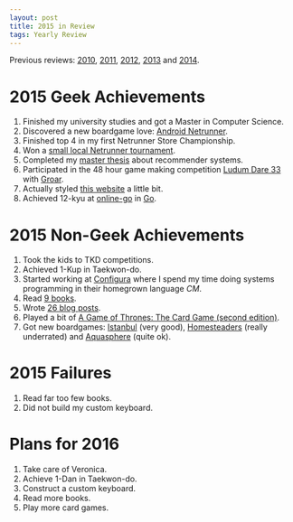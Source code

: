 ```yaml
---
layout: post
title: 2015 in Review
tags: Yearly Review
---
```


Previous reviews: [2010][], [2011][], [2012][], [2013][] and [2014][].

[2014]: /blog/2014/12/31/2014_in_review/ "2014 in Review"
[2013]: /blog/2014/01/04/2013_in_review/ "2013 in Review"
[2012]: /blog/2012/12/31/2012_in_review/ "2012 in Review"
[2011]: /blog/2012/01/04/2011_in_review/ "2011 in Review"
[2010]: /blog/2011/01/06/2010_in_review/ "2010 in Review"


2015 Geek Achievements
======================
1. Finished my university studies and got a Master in Computer Science.
1. Discovered a new boardgame love: [Android Netrunner][].
1. Finished top 4 in my first Netrunner Store Championship.
1. Won a [small local Netrunner tournament][].
1. Completed my [master thesis][] about recommender systems.
1. Participated in the 48 hour game making competition [Ludum Dare 33][] with [Groar][].
1. Actually styled [this website][] a little bit.
1. Achieved 12-kyu at [online-go][] in [Go][].

[master thesis]: /masters_thesis/ "My Master's thesis"
[Ludum Dare 33]: http://ludumdare.com/compo/ "Ludum Dare"
[Groar]: /blog/2015/08/23/xgroar/ "Groar, my entry for Ludum Dare 33"
[this website]: https://github.com/treeman/jonashietala "Source for this site"
[small local Netrunner tournament]: /blog/2015/09/18/netrunner_summer_tournament_linkping/ "A local Netrunner tournament report"
[Android Netrunner]: https://boardgamegeek.com/boardgame/124742/android-netrunner "Android: Netrunner"
[online-go]: https://online-go.com/play "online-go"
[Go]: http://en.wikipedia.org/wiki/Go_%28game%29 "Go"
[got]: https://boardgamegeek.com/boardgame/169255/game-thrones-card-game-second-edition "A Game of Thrones: The Card Game (second edition)"

2015 Non-Geek Achievements
===========================
1. Took the kids to TKD competitions.
1. Achieved 1-Kup in Taekwon-do.
1. Started working at [Configura][] where I spend my time doing systems programming in their homegrown language *CM*.
1. Read [9 books][books read].
1. Wrote [26 blog posts][blog posts].
1. Played a bit of [A Game of Thrones: The Card Game (second edition)][got].
1. Got new boardgames: [Istanbul][] (very good), [Homesteaders][] (really underrated) and [Aquasphere][] (quite ok).

[Istanbul]: https://boardgamegeek.com/boardgame/148949/istanbul "Istanbul"
[Aquasphere]: https://boardgamegeek.com/boardgame/159508/aquasphere "Aquasphere"
[books read]: /blog/2016/01/01/2015_read_books/ "2015 Read Books"
[blog posts]: /archive "My archive"
[Configura]: http://www.configura.com/ "Configura"
[Homesteaders]: https://boardgamegeek.com/boardgame/26566/homesteaders "Homesteaders"

2015 Failures
==============
1. Read far too few books.
1. Did not build my custom keyboard.

Plans for 2016
===============
1. Take care of Veronica.
1. Achieve 1-Dan in Taekwon-do.
1. Construct a custom keyboard.
1. Read more books.
1. Play more card games.

